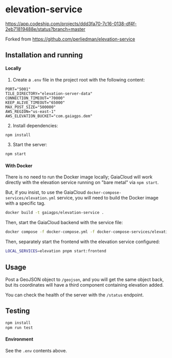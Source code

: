 # elevation-service

https://app.codeship.com/projects/ddd3fa70-7c16-0138-df4f-2eb71819488e/status?branch=master

Forked from https://github.com/perliedman/elevation-service

## Installation and running

#### Locally

1. Create a `.env` file in the project root with the following content:

```env
PORT="5001"
TILE_DIRECTORY="elevation-server-data"
CONNECTION_TIMEOUT="70000"
KEEP_ALIVE_TIMEOUT="65000"
MAX_POST_SIZE="500000"
AWS_REGION="us-east-1"
AWS_ELEVATION_BUCKET="com.gaiagps.dem"
```

2. Install dependencies:

```bash
npm install
```

3. Start the server:

```bash
npm start
```

#### With Docker

There is no need to run the Docker image locally; GaiaCloud will work directly with the elevation service running on "bare metal" via `npm start`.

But, if you insist, to use the GaiaCloud `docker-compose-services/elevation.yml` service, you will need to build the Docker image with a specific tag.

```bash
docker build -t gaiagps/elevation-service .
```

Then, start the GaiaCloud backend with the service file:

```bash
docker compose -f docker-compose.yml -f docker-compose-services/elevation.yml up
```

Then, separately start the frontend with the elevation service configured:

```bash
LOCAL_SERVICES=elevation pnpm start:frontend
```

## Usage

Post a GeoJSON object to `/geojson`, and you will get the same object back, but its
coordinates will have a third component containing elevation added.

You can check the health of the server with the `/status` endpoint.

## Testing

```bash
npm install
npm run test
```

#### Environment

See the `.env` contents above.
